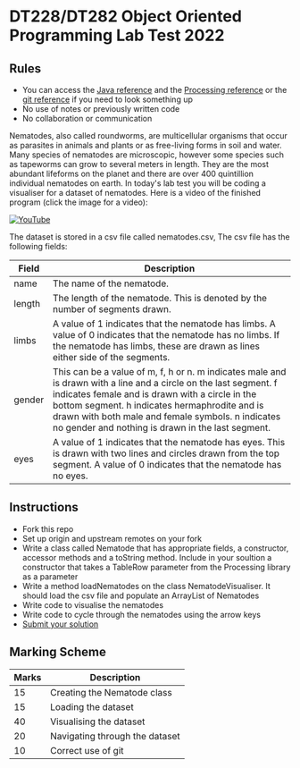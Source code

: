 # DT228/DT282 Object Oriented Programming Lab Test 2022

## Rules
- You can access the [Java reference](https://docs.oracle.com/javase/7/docs/api/) and the [Processing reference](https://processing.org/reference/) or the [git reference](https://git-scm.com/docs) if you need to look something up
- No use of notes or previously written code
- No collaboration or communication

Nematodes, also called roundworms, are multicellular organisms that occur as parasites in animals and plants or as free-living forms in soil and water. Many species of nematodes are microscopic, however some species such as tapeworms can grow to several meters in length. They are the most abundant lifeforms on the planet and there are over 400 quintillion individual nematodes on earth. In today's lab test you will be coding a visualiser for a dataset of nematodes. Here is a video of the finished program (click the image for a video):

[![YouTube](http://img.youtube.com/vi/Sixvl_2LgLg/0.jpg)](https://youtu.be/Sixvl_2LgLg)

The dataset is stored in a csv file called nematodes.csv, The csv file has the following fields:

| Field | Description |
|-------|-------------|
| name | The name of the nematode. |
| length | The length of the nematode. This is denoted by the number of segments drawn. |
| limbs | A value of 1 indicates that the nematode has limbs. A value of 0 indicates that the nematode has no limbs. If the nematode has limbs, these are drawn as lines either side of the segments. |
| gender | This can be a value of m, f, h or n. m indicates male and is drawn with a line and a circle on the last segment. f indicates female and is drawn with a circle in the bottom segment. h indicates hermaphrodite and is drawn with both male and female symbols. n indicates no gender and nothing is drawn in the last segment.
| eyes | A value of 1 indicates that the nematode has eyes. This is drawn with two lines and circles drawn from the top segment. A value of 0 indicates that the nematode has no eyes. | 

## Instructions

- Fork this repo
- Set up origin and upstream remotes on your fork
- Write a class called Nematode that has appropriate fields, a constructor, accessor methods and a toString method. Include in your soultion a constructor that takes a TableRow parameter from the Processing library as a parameter
- Write a method loadNematodes on the class NematodeVisualiser. It should load the csv file and populate an ArrayList of Nematodes
- Write code to visualise the nematodes
- Write code to cycle through the nematodes using the arrow keys 
- [Submit your solution]()

## Marking Scheme

| Marks | Description |
|-------|-------------|
| 15 | Creating the Nematode class |
| 15 | Loading the dataset |
| 40 | Visualising the dataset |
| 20 | Navigating through the dataset |
| 10 | Correct use of git |